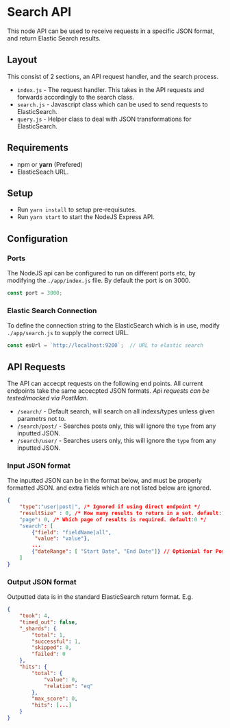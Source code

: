 # Search API

This node API can be used to receive requests in a specific JSON format, and return Elastic Search results.

## Layout
This consist of 2 sections, an API request handler, and the search process.
+ `index.js` - The request handler. This takes in the API requests and forwards accordingly to the search class. 
+ `search.js` - Javascript class which can be used to send requests to ElasticSearch.  
+ `query.js` - Helper class to deal with JSON transformations for ElasticSearch.

## Requirements
+ npm or **yarn** (Prefered)
+ ElasticSeach URL. 

## Setup 
+ Run `yarn install` to setup pre-requisutes.
+ Run `yarn start` to start the NodeJS Express API. 

## Configuration
### Ports
The NodeJS api can be configured to run on different ports etc, by modifying the `./app/index.js` file. By default the port is on 3000.
```javascript 
const port = 3000;
```
### Elastic Search Connection
To define the connection string to the ElasticSearch which is in use, modify `./app/search.js` to supply the correct URL. 
```javascript
const esUrl = `http://localhost:9200`;  // URL to elastic search
```

## API Requests
The API can accecpt requests on the following end points. All current endpoints take the same accecpted JSON formats. *Api requests can be tested/mocked via PostMan.*
+ `/search/` - Default search, will search on all indexs/types unless given parametrs not to. 
+ `/search/post/` - Searches posts only, this will ignore the `type` from any inputted JSON.  
+ `/search/user/` - Searches users only, this will ignore the `type` from any inputted JSON.



### Input JSON format
The inputted JSON can be in the format below, and must be properly formatted JSON. and extra fields which are not listed below are ignored. 
```JSON
{
    "type":"user|post|", /* Ignored if using direct endpoint */
    "resultSize" : 0, /* How many results to return in a set. default:10 */
    "page": 0, /* Which page of results is required. default:0 */
    "search": [
        {"field": "fieldName|all",
         "value": "value"},
        ...
        {"dateRange": [ "Start Date", "End Date"]} // Optionial for Post search.
    ]
}
```
### Output JSON format
Outputted data is in the standard ElasticSearch return format. E.g.
```JSON
{
    "took": 4,
    "timed_out": false,
    "_shards": {
        "total": 1,
        "successful": 1,
        "skipped": 0,
        "failed": 0
    },
    "hits": {
        "total": {
            "value": 0,
            "relation": "eq"
        },
        "max_score": 0,
        "hits": [...]
    }
}
```